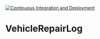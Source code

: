 [![Continuous Integration and Deployment](https://github.com/Taelfer/VehicleRepairLog/actions/workflows/ci-cd.yml/badge.svg)](https://github.com/Taelfer/VehicleRepairLog/actions/workflows/ci-cd.yml)

# VehicleRepairLog
